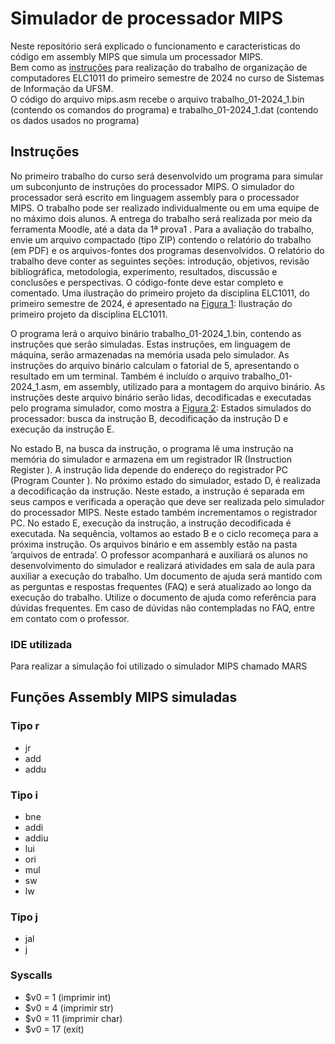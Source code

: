 # Simulador de processador MIPS
Neste repositório será explicado o funcionamento e caracteristicas do código em assembly MIPS que simula um processador MIPS. <br>
Bem como as [instruções](#instruções) para realização do trabalho de organização de computadores ELC1011 do primeiro semestre de 2024 no curso de Sistemas de Informação da UFSM. <br>
O código do arquivo mips.asm recebe o arquivo trabalho_01-2024_1.bin (contendo os comandos do programa) e trabalho_01-2024_1.dat (contendo os dados usados no programa)
## Instruções
No primeiro trabalho do curso será desenvolvido um programa para simular um subconjunto de instruções do
processador MIPS. O simulador do processador será escrito em linguagem assembly para o processador MIPS.
O trabalho pode ser realizado individualmente ou em uma equipe de no máximo dois alunos.
A entrega do trabalho será realizada por meio da ferramenta Moodle, até a data da 1ª prova1 .
Para a avaliação do trabalho, envie um arquivo compactado (tipo ZIP) contendo o relatório do trabalho (em PDF)
e os arquivos-fontes dos programas desenvolvidos. O relatório do trabalho deve conter as seguintes seções:
introdução, objetivos, revisão bibliográfica, metodologia, experimento, resultados, discussão e conclusões e
perspectivas. O código-fonte deve estar completo e comentado.
Uma ilustração do primeiro projeto da disciplina ELC1011, do primeiro semestre de 2024, é apresentado na
[Figura 1](./Images/fig1.png): Ilustração do primeiro projeto da disciplina ELC1011.

O programa lerá o arquivo binário trabalho_01-2024_1.bin, contendo as instruções que serão simuladas.
Estas instruções, em linguagem de máquina, serão armazenadas na memória usada pelo simulador. As
instruções do arquivo binário calculam o fatorial de 5, apresentando o resultado em um terminal. Também é
incluído o arquivo trabalho_01-2024_1.asm, em assembly, utilizado para a montagem do arquivo binário.
As instruções deste arquivo binário serão lidas, decodificadas e executadas pelo programa simulador, como
mostra a [Figura 2](./Images/fig2.png): Estados simulados do processador: busca da instrução B, decodificação da instrução D e execução da instrução E.

No estado B, na busca da instrução, o programa lê uma instrução na memória do simulador e armazena em
um registrador IR (Instruction Register ). A instrução lida depende do endereço do registrador PC (Program
Counter ). No próximo estado do simulador, estado D, é realizada a decodificação da instrução. Neste estado,
a instrução é separada em seus campos e verificada a operação que deve ser realizada pelo simulador do
processador MIPS. Neste estado também incrementamos o registrador PC. No estado E, execução da instrução,
a instrução decodificada é executada. Na sequência, voltamos ao estado B e o ciclo recomeça para a próxima
instrução.
Os arquivos binário e em assembly estão na pasta ’arquivos de entrada’. O professor acompanhará e auxiliará
os alunos no desenvolvimento do simulador e realizará atividades em sala de aula para auxiliar a execução
do trabalho. Um documento de ajuda será mantido com as perguntas e respostas frequentes (FAQ) e será
atualizado ao longo da execução do trabalho. Utilize o documento de ajuda como referência para dúvidas
frequentes. Em caso de dúvidas não contempladas no FAQ, entre em contato com o professor.

### IDE utilizada
Para realizar a simulação foi utilizado o simulador MIPS chamado MARS
## Funções Assembly MIPS simuladas
### Tipo r
* jr
* add
* addu
### Tipo i
* bne
* addi
* addiu
* lui
* ori
* mul
* sw
* lw
### Tipo j
* jal
* j
### Syscalls
* $v0 = 1 (imprimir int)
* $v0 = 4 (imprimir str)
* $v0 = 11 (imprimir char)
* $v0 = 17 (exit)
